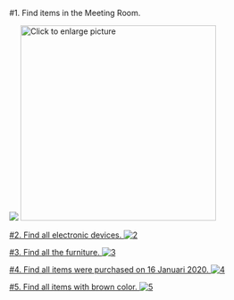 #1. Find items in the Meeting Room.

<img src="https://user-images.githubusercontent.com/34941953/130965989-b66b2407-3ca3-46c8-8e28-d96bd6c50593.png"  />  
  <a href="https://user-images.githubusercontent.com/34941953/130965989-b66b2407-3ca3-46c8-8e28-d96bd6c50593.png"><img src="https://user-images.githubusercontent.com/34941953/130965989-b66b2407-3ca3-46c8-8e28-d96bd6c50593.png" style="width="270" height="350" " title="Click to enlarge picture" />  

#2. Find all electronic devices.
![2](https://user-images.githubusercontent.com/34941953/132829451-52fce1ce-5d9f-4fcd-af6e-45e11fcc0455.PNG)

#3. Find all the furniture.
![3](https://user-images.githubusercontent.com/34941953/132829464-937ba3ff-78dc-4056-87aa-5b0012278efa.PNG)

#4. Find all items were purchased on 16 Januari 2020.
![4](https://user-images.githubusercontent.com/34941953/132829469-fe98cd12-8752-4af0-8858-4039fc770f9f.PNG)

#5. Find all items with brown color.
![5](https://user-images.githubusercontent.com/34941953/132829477-9b2fd058-b354-4418-88ea-2245f65e9bf2.PNG)

